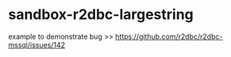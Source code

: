 # sandbox-r2dbc-largestring
 
 
 example to demonstrate bug >> https://github.com/r2dbc/r2dbc-mssql/issues/142 
